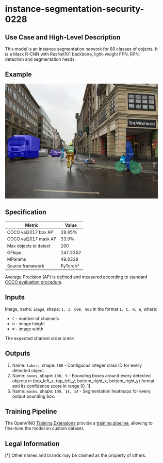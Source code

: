 # instance-segmentation-security-0228

## Use Case and High-Level Description

This model is an instance segmentation network for 80 classes of objects.
It is a Mask R-CNN with ResNet101 backbone, light-weight FPN, RPN,
detection and segmentation heads.

## Example

![](./assets/instance-segmentation-security-0228.png)

## Specification

| Metric                          | Value                                     |
|---------------------------------|-------------------------------------------|
| COCO val2017 box AP             | 38.85%                                    |
| COCO val2017 mask AP            | 33.9%                                     |
| Max objects to detect           | 100                                       |
| GFlops                          | 147.2352                                  |
| MParams                         | 49.8328                                   |
| Source framework                | PyTorch\*                                 |

Average Precision (AP) is defined and measured according to standard
[COCO evaluation procedure](https://cocodataset.org/#detection-eval).

## Inputs

Image, name: `image`, shape: `1, 3, 608, 608` in the format `1, C, H, W`, where:

- `C` - number of channels
- `H` - image height
- `W` - image width

The expected channel order is `BGR`

## Outputs

1. Name: `labels`, shape: `100` - Contiguous integer class ID for every
   detected object.
2. Name: `boxes`, shape: `100, 5` - Bounding boxes around every detected objects
   in (top_left_x, top_left_y, bottom_right_x, bottom_right_y) format and its
   confidence score in range [0, 1].
3. Name: `masks`, shape: `100, 14, 14` - Segmentation heatmaps for every output
   bounding box.

## Training Pipeline

The OpenVINO [Training Extensions](https://github.com/openvinotoolkit/training_extensions/blob/develop/README.md) provide a [training pipeline](https://github.com/openvinotoolkit/training_extensions/blob/develop/models/instance_segmentation/model_templates/coco-instance-segmentation/readme.md), allowing to fine-tune the model on custom dataset.

## Legal Information

[*] Other names and brands may be claimed as the property of others.
